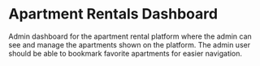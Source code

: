 # Apartment Rentals Dashboard
Admin dashboard for the apartment rental platform where the admin can see and manage the apartments shown on the platform. The admin user should be able to bookmark favorite apartments for easier navigation.
